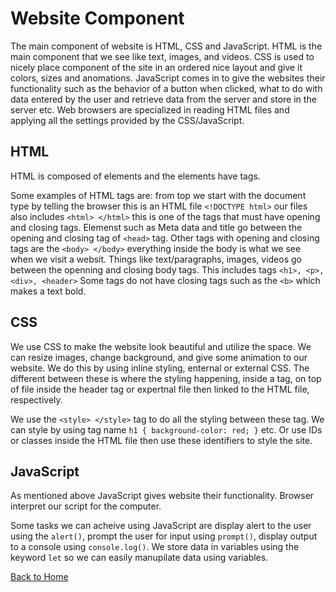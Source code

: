 
# Website Component
The main component of website is HTML, CSS and JavaScript.
HTML is the main component that we see like text, images, and videos.
CSS is used to nicely place component of the site in an ordered nice layout and give it colors, sizes and anomations.
JavaScript comes in to give the websites their functionality such as the behavior of a button when clicked, what to do with data entered by the user and retrieve data from the server and store in the server etc.
Web browsers are specialized in reading HTML files and applying all the settings provided by the CSS/JavaScript.

## HTML

HTML is composed of elements and the elements have tags.

Some examples of HTML tags are:
from top we start with the document type by telling the browser this is an HTML file `<!DOCTYPE html>`
our files also includes `<html> </html>` this is one of the tags that must have opening and closing tags. Elemenst such as Meta data and title go between the opening and closing tag of `<head>` tag. Other tags with opening and closing tags are the `<body> </body>` everything inside the body is what we see when we visit a websit. Things like text/paragraphs, images, videos go between the openning and closing body tags. This includes tags `<h1>, <p>, <div>, <header>` Some tags do not have closing tags such as the `<b>` which makes a text bold.

## CSS

We use CSS to make the website look beautiful and utilize the space. We can resize images, change background, and give some animation to our website. We do this by using inline styling, enternal or external CSS. The different between these is where the styling happening, inside a tag, on top of file inside the header tag or expertnal file then linked to the HTML file, respectively. 

We use the `<style> </style>` tag to do all the styling between these tag. We can style by using tag name `h1 {
    background-color: red;
}` etc. Or use IDs or classes inside the HTML file then use these identifiers to style the site.

## JavaScript

As mentioned above JavaScript gives website their functionality. Browser interpret our script for the computer.

Some tasks we can acheive using JavaScript are display alert to the user using the `alert()`, prompt the user for input using `prompt()`, display output to a console using `console.log()`.
We store data in variables using the keyword `let` so we can easily manupilate data using variables.

[Back to Home](README.md)

